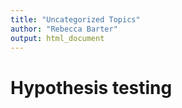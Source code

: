 ```yaml
---
title: "Uncategorized Topics"
author: "Rebecca Barter"
output: html_document
---
```


# Hypothesis testing

